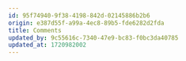 ```yaml
---
id: 95f74940-9f38-4198-842d-02145886b2b6
origin: e387d55f-a99a-4ec8-89b5-fde6282d2fda
title: Comments
updated_by: 9c55616c-7340-47e9-bc83-f0bc3da40785
updated_at: 1720982002
---
```

